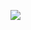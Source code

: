 ![](https://64.media.tumblr.com/982aff969a89f69b193179b2a774095e/235521f9afba1c26-62/s540x810/a00c83fb1faf8d1e9e2b02cb4571cc8f457bfb5b.gif)
